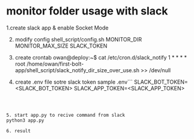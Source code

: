 # monitor folder usage with slack
1.create slack app & enable Socket Mode

2. modify config
shell_script/config.sh
MONITOR_DIR
MONITOR_MAX_SIZE
SLACK_TOKEN



3. create crontab
owan@deploy:~$ cat /etc/cron.d/slack_notify
1 * * * * root /home/owan/first-bolt-app/shell_script/slack_notify_dir_size_over_use.sh >> /dev/null

4. create .env file sotre slack token
sample
.env```
SLACK_BOT_TOKEN=<SLACK_BOT_TOKEN>
SLACK_APP_TOKEN=<SLACK_APP_TOKEN>
```



5. start app.py to recive command from slack
python3 app.py

6. result

